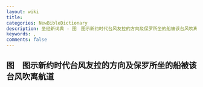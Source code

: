 ```yaml
---
layout: wiki
title: 
categories: NewBibleDictionary
description: 圣经新词典 - 图　图示新约时代台风友拉的方向及保罗所坐的船被该台风吹离航道
keywords: , 
comments: false
---
```


## 图　图示新约时代台风友拉的方向及保罗所坐的船被该台风吹离航道












